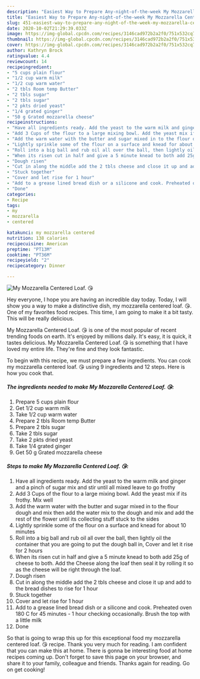 ```yaml
---
description: "Easiest Way to Prepare Any-night-of-the-week My Mozzarella Centered Loaf. 😘"
title: "Easiest Way to Prepare Any-night-of-the-week My Mozzarella Centered Loaf. 😘"
slug: 451-easiest-way-to-prepare-any-night-of-the-week-my-mozzarella-centered-loaf
date: 2020-10-02T21:29:39.033Z
image: https://img-global.cpcdn.com/recipes/3146cad972b2a2f0/751x532cq70/my-mozzarella-centered-loaf-😘-recipe-main-photo.jpg
thumbnail: https://img-global.cpcdn.com/recipes/3146cad972b2a2f0/751x532cq70/my-mozzarella-centered-loaf-😘-recipe-main-photo.jpg
cover: https://img-global.cpcdn.com/recipes/3146cad972b2a2f0/751x532cq70/my-mozzarella-centered-loaf-😘-recipe-main-photo.jpg
author: Kathryn Brock
ratingvalue: 4.4
reviewcount: 14
recipeingredient:
- "5 cups plain flour"
- "1/2 cup warm milk"
- "1/2 cup warm water"
- "2 tbls Room temp Butter"
- "2 tbls sugar"
- "2 tbls sugar"
- "2 pkts dried yeast"
- "1/4 grated ginger"
- "50 g Grated mozzarella cheese"
recipeinstructions:
- "Have all ingredients ready. Add the yeast to the warm milk and ginger and a pinch of sugar mix and stir until all mixed leave to go frothy"
- "Add 3 Cups of the flour to a large mixing bowl. Add the yeast mix if its frothy. Mix well"
- "Add the warm water with the butter and sugar mixed in to the flour dough and mix then add the water mix to the dough and mix and add the rest of the flower until its collecting stuff stuck to the sides"
- "Lightly sprinkle some of the flour on a surface and knead for about 10 minutes"
- "Roll into a big ball and rub oil all over the ball, then lightly oil the container that you are going to put the dough ball in, Cover and let it rise for 2 hours"
- "When its risen cut in half and give a 5 minute knead to both add 25g of cheese to both. Add the Cheese along the loaf then seal it by rolling it so as the cheese will be right through the loaf."
- "Dough risen"
- "Cut in along the middle add the 2 tbls cheese and close it up and add to the bread dishes to rise for 1 hour"
- "Stuck together"
- "Cover and let rise for 1 hour"
- "Add to a grease lined bread dish or a silicone and cook. Preheated oven 180 C for 45 minutes - 1 hour checking occasionally. Brush the top with a little milk"
- "Done"
categories:
- Recipe
tags:
- my
- mozzarella
- centered

katakunci: my mozzarella centered 
nutrition: 138 calories
recipecuisine: American
preptime: "PT13M"
cooktime: "PT36M"
recipeyield: "2"
recipecategory: Dinner

---
```



![My Mozzarella Centered Loaf. 😘](https://img-global.cpcdn.com/recipes/3146cad972b2a2f0/751x532cq70/my-mozzarella-centered-loaf-😘-recipe-main-photo.jpg)

Hey everyone, I hope you are having an incredible day today. Today, I will show you a way to make a distinctive dish, my mozzarella centered loaf. 😘. One of my favorites food recipes. This time, I am going to make it a bit tasty. This will be really delicious.

My Mozzarella Centered Loaf. 😘 is one of the most popular of recent trending foods on earth. It's enjoyed by millions daily. It's easy, it is quick, it tastes delicious. My Mozzarella Centered Loaf. 😘 is something that I have loved my entire life. They're fine and they look fantastic.




To begin with this recipe, we must prepare a few ingredients. You can cook my mozzarella centered loaf. 😘 using 9 ingredients and 12 steps. Here is how you cook that.

<!--inarticleads1-->

##### The ingredients needed to make My Mozzarella Centered Loaf. 😘:

1. Prepare 5 cups plain flour
1. Get 1/2 cup warm milk
1. Take 1/2 cup warm water
1. Prepare 2 tbls Room temp Butter
1. Prepare 2 tbls sugar
1. Take 2 tbls sugar
1. Take 2 pkts dried yeast
1. Take 1/4 grated ginger
1. Get 50 g Grated mozzarella cheese




<!--inarticleads2-->

##### Steps to make My Mozzarella Centered Loaf. 😘:

1. Have all ingredients ready. Add the yeast to the warm milk and ginger and a pinch of sugar mix and stir until all mixed leave to go frothy
1. Add 3 Cups of the flour to a large mixing bowl. Add the yeast mix if its frothy. Mix well
1. Add the warm water with the butter and sugar mixed in to the flour dough and mix then add the water mix to the dough and mix and add the rest of the flower until its collecting stuff stuck to the sides
1. Lightly sprinkle some of the flour on a surface and knead for about 10 minutes
1. Roll into a big ball and rub oil all over the ball, then lightly oil the container that you are going to put the dough ball in, Cover and let it rise for 2 hours
1. When its risen cut in half and give a 5 minute knead to both add 25g of cheese to both. Add the Cheese along the loaf then seal it by rolling it so as the cheese will be right through the loaf.
1. Dough risen
1. Cut in along the middle add the 2 tbls cheese and close it up and add to the bread dishes to rise for 1 hour
1. Stuck together
1. Cover and let rise for 1 hour
1. Add to a grease lined bread dish or a silicone and cook. Preheated oven 180 C for 45 minutes - 1 hour checking occasionally. Brush the top with a little milk
1. Done




So that is going to wrap this up for this exceptional food my mozzarella centered loaf. 😘 recipe. Thank you very much for reading. I am confident that you can make this at home. There is gonna be interesting food at home recipes coming up. Don't forget to save this page on your browser, and share it to your family, colleague and friends. Thanks again for reading. Go on get cooking!
